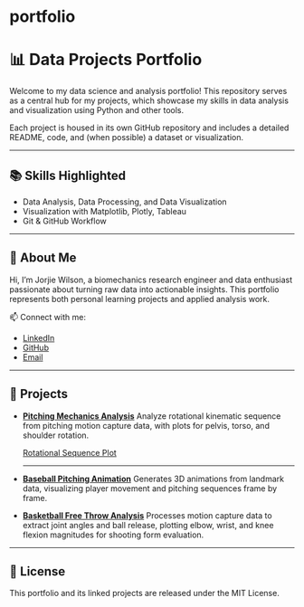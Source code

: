 # portfolio
# 📊 Data Projects Portfolio
Welcome to my data science and analysis portfolio! This repository serves as a central hub for my projects, which showcase my skills in data analysis and visualization using Python and other tools.

Each project is housed in its own GitHub repository and includes a detailed README, code, and (when possible) a dataset or visualization.

---

## 📚 Skills Highlighted

- Data Analysis, Data Processing, and Data Visualization
- Visualization with Matplotlib, Plotly, Tableau
- Git & GitHub Workflow

---

## 📌 About Me

Hi, I’m Jorjie Wilson, a biomechanics research engineer and data enthusiast passionate about turning raw data into actionable insights. This portfolio represents both personal learning projects and applied analysis work.


📫 Connect with me:  
- [LinkedIn](https://linkedin.com/in/jorjie-wilson)  
- [GitHub](https://github.com/jorjiemw)  
- [Email](jorjiewilson@gmail.com)

---

## 🔗 Projects

- [**Pitching Mechanics Analysis**](./Pitching_Mechanics)
  Analyze rotational kinematic sequence from pitching motion capture data, with plots for pelvis, torso, and shoulder rotation.

  [Rotational Sequence Plot](assets/session_1_rotational_sequence.png)

  ---

- [**Baseball Pitching Animation**](./project1_baseballpitching)
  Generates 3D animations from landmark data, visualizing player movement and pitching sequences frame by frame.
- [**Basketball Free Throw Analysis**](./project2_shootinganalysis)
  Processes motion capture data to extract joint angles and ball release, plotting elbow, wrist, and knee flexion magnitudes for shooting form evaluation.
  

---

## 📄 License

This portfolio and its linked projects are released under the MIT License.

